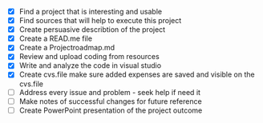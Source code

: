 - [x] Find a project that is interesting and usable
- [x] Find sources that will help to execute this project
- [x] Create persuasive describtion of the project
- [x] Create a READ.me file
- [x] Create a Projectroadmap.md
- [x] Review and upload coding from resources
- [x] Write and analyze the code in visual studio
- [x] Create cvs.file make sure added expenses are saved and visible on the cvs.file
- [ ] Address every issue and problem - seek help if need it
- [ ] Make notes of successful changes for future reference
- [ ] Create PowerPoint presentation of the project outcome 
